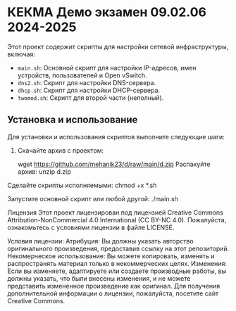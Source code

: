 # КЕКМА Демо экзамен 09.02.06 2024-2025

Этот проект содержит скрипты для настройки сетевой инфраструктуры, включая:

- `main.sh`: Основной скрипт для настройки IP-адресов, имен устройств, пользователей и Open vSwitch.
- `dns2.sh`: Скрипт для настройки DNS-сервера.
- `dhcp.sh`: Скрипт для настройки DHCP-сервера.
- `twomod.sh`: Скрипт для второй части (неполный).

## Установка и использование

Для установки и использования скриптов выполните следующие шаги:

1. Скачайте архив с проектом:

   wget https://github.com/mehanik23/d/raw/main/d.zip
Распакуйте архив:
unzip d.zip

Сделайте скрипты исполняемыми:
chmod +x *.sh

Запустите основной скрипт или любой другой:
./main.sh

Лицензия
Этот проект лицензирован под лицензией Creative Commons Attribution-NonCommercial 4.0 International (CC BY-NC 4.0). Пожалуйста, ознакомьтесь с условиями лицензии в файле LICENSE.

Условия лицензии:
Атрибуция: Вы должны указать авторство оригинального произведения, предоставив ссылку на этот репозиторий.
Некомерческое использование: Вы можете копировать, изменять и распространять материал только в некоммерческих целях.
Изменения: Если вы изменяете, адаптируете или создаете производные работы, вы должны указать, что были внесены изменения, и не можете представить измененное произведение как оригинал.
Для получения дополнительной информации о лицензии, пожалуйста, посетите сайт Creative Commons.
